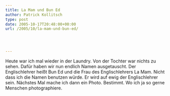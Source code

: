 ```yaml
---
title: La Mam und Bun Ed
author: Patrick Kollitsch
type: post
date: 2005-10-17T20:48:00+00:00
url: /2005/10/la-mam-und-bun-ed/




---
```

Heute war ich mal wieder in der Laundry. Von der Tochter war nichts zu sehen. Dafür haben wir nun endlich Namen ausgetauscht. Der Englischlehrer heißt Bun Ed und die Frau des Englischlehrers La Mam. Nicht dass ich die Namen benutzen würde. Er wird auf ewig der Englischlehrer sein. Nächstes Mal mache ich dann ein Photo. Bestimmt. Wo ich ja so gerne Menschen photographiere.
